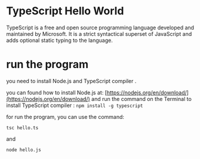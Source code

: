 # TypeScript Hello World

TypeScript is a free and open source programming language developed and maintained by Microsoft. It is a strict syntactical superset of JavaScript and adds optional static typing to the language.

# run the program

you need to install Node.js and TypeScript compiler .

you can found how to install Node.js at: [https://nodejs.org/en/download/](https://nodejs.org/en/download/) and run the command on the Terminal to install TypeScript compiler : ``` npm install -g typescript ```

for run the program, you can use the command:

```
tsc hello.ts
```

and 

```
node hello.js
```
